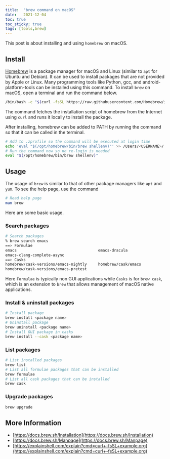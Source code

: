 ```yaml
---
title:  "brew command on macOS"
date:   2021-12-04
toc: true
toc_sticky: true
tags: [tools,brew]
---
```

This post is about installing and using `homebrew` on macOS.

## Install

[Homebrew](https://brew.sh) is a package manager for macOS and Linux (similar to `apt` for Ubuntu and Debian). It can be used to install packages that are not provided by Apple or Linux. Many programming tools like Python, gcc, and android-platform-tools can be installed using this command. To install `brew` on macOS, open a terminal and run the command below.

```bash
/bin/bash -c "$(curl -fsSL https://raw.githubusercontent.com/Homebrew/install/HEAD/install.sh)"
```

The command fetches the installation script of homebrew from the Internet using `curl`  and runs it locally to install the package.

After installing, homebrew can be added to PATH by running the command so that it can be called in the terminal.

```bash
# Add to .zprofile so the command will be executed at login time
echo 'eval "$(/opt/homebrew/bin/brew shellenv)"' >> /Users/<USERNAME>/.zprofile
# Run the command now so no re-login is needed
eval "$(/opt/homebrew/bin/brew shellenv)"
```

## Usage

The usage of `brew` is similar to that of other package managers like `apt` and `yum`. To see the help page, use the command

```bash
# Read help page
man brew
```

Here are some basic usage.

### Search packages

```bash
# Search packages
% brew search emacs
==> Formulae
emacs                                    emacs-dracula
emacs-clang-complete-async
==> Casks
homebrew/cask-versions/emacs-nightly     homebrew/cask/emacs
homebrew/cask-versions/emacs-pretest
```

Here `Formulae` is typically non GUI applications while `Casks` is for `brew cask`, which is an extension to `brew` that allows management of macOS native applications.

### Install & uninstall packages

```bash
# Install package
brew install <package name>
# Uninstall package
brew uninstall <package name>
# Install GUI package in casks
brew install --cask <package name>
```

### List packages

```bash
# List installed packages
brew list
# List all formulae packages that can be installed
brew formulae
# List all cask packages that can be installed
brew cask
```

### Upgrade packages

```bash
brew upgrade
```

## More Information

- [https://docs.brew.sh/Installation](https://docs.brew.sh/Installation)
- [https://docs.brew.sh/Manpage](https://docs.brew.sh/Manpage)
- [https://explainshell.com/explain?cmd=curl+-fsSL+example.org](https://explainshell.com/explain?cmd=curl+-fsSL+example.org)
